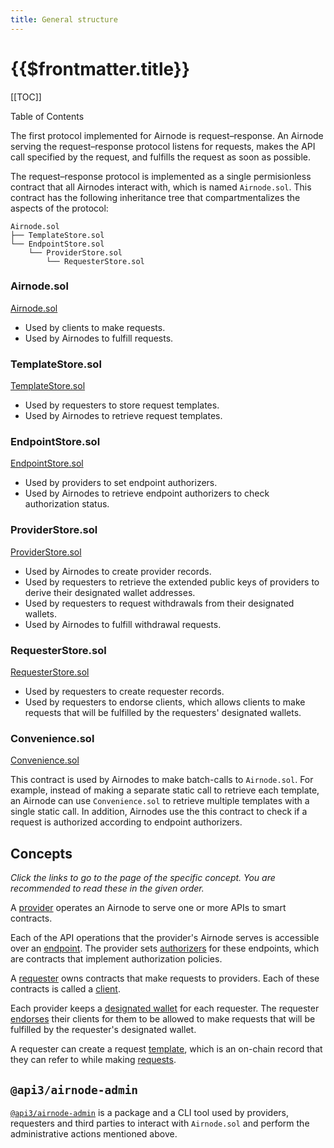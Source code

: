 ```yaml
---
title: General structure
---
```


# {{$frontmatter.title}}

[[TOC]]

<Version selectedVersion="pre-alpha" />

<div class="toc-label">Table of Contents</div>

The first protocol implemented for Airnode is request–response.
An Airnode serving the request–response protocol listens for requests, makes the API call specified by the request, and fulfills the request as soon as possible.

The request–response protocol is implemented as a single permisionless contract that all Airnodes interact with, which is named `Airnode.sol`.
This contract has the following inheritance tree that compartmentalizes the aspects of the protocol:

```
Airnode.sol
├── TemplateStore.sol
└── EndpointStore.sol
    └── ProviderStore.sol
        └── RequesterStore.sol
```

### Airnode.sol
[Airnode.sol](https://github.com/api3dao/airnode/blob/master/packages/protocol/contracts/Airnode.sol)

- Used by clients to make requests.
- Used by Airnodes to fulfill requests.

### TemplateStore.sol
[TemplateStore.sol](https://github.com/api3dao/airnode/blob/master/packages/protocol/contracts/TemplateStore.sol)

- Used by requesters to store request templates.
- Used by Airnodes to retrieve request templates.

### EndpointStore.sol
[EndpointStore.sol](https://github.com/api3dao/airnode/blob/master/packages/protocol/contracts/EndpointStore.sol)

- Used by providers to set endpoint authorizers.
- Used by Airnodes to retrieve endpoint authorizers to check authorization status.

### ProviderStore.sol
[ProviderStore.sol](https://github.com/api3dao/airnode/blob/master/packages/protocol/contracts/ProviderStore.sol)

- Used by Airnodes to create provider records.
- Used by requesters to retrieve the extended public keys of providers to derive their designated wallet addresses.
- Used by requesters to request withdrawals from their designated wallets.
- Used by Airnodes to fulfill withdrawal requests.

### RequesterStore.sol
[RequesterStore.sol](https://github.com/api3dao/airnode/blob/master/packages/protocol/contracts/RequesterStore.sol)

- Used by requesters to create requester records.
- Used by requesters to endorse clients, which allows clients to make requests that will be fulfilled by the requesters' designated wallets.

### Convenience.sol
[Convenience.sol](https://github.com/api3dao/airnode/blob/master/packages/protocol/contracts/Convenience.sol)

This contract is used by Airnodes to make batch-calls to `Airnode.sol`.
For example, instead of making a separate static call to retrieve each template, an Airnode can use `Convenience.sol` to retrieve multiple templates with a single static call.
In addition, Airnodes use the this contract to check if a request is authorized according to endpoint authorizers.

## Concepts

*Click the links to go to the page of the specific concept.
You are recommended to read these in the given order.*

A [provider](provider.html) operates an Airnode to serve one or more APIs to smart contracts.

Each of the API operations that the provider's Airnode serves is accessible over an [endpoint](endpoint.html).
The provider sets [authorizers](authorizer.html) for these endpoints, which are contracts that implement authorization policies.

A [requester](requester.html) owns contracts that make requests to providers.
Each of these contracts is called a [client](client.html).

Each provider keeps a [designated wallet](designated-wallet.html) for each requester.
The requester [endorses](endorsement.html) their clients for them to be allowed to make requests that will be fulfilled by the requester's designated wallet.

A requester can create a request [template](template.html), which is an on-chain record that they can refer to while making [requests](request.html).

## `@api3/airnode-admin`

[`@api3/airnode-admin`](https://github.com/api3dao/airnode/tree/master/packages/admin) is a package and a CLI tool used by providers, requesters and third parties to interact with `Airnode.sol` and perform the administrative actions mentioned above.
